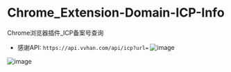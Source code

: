 # Chrome_Extension-Domain-ICP-Info
Chrome浏览器插件_ICP备案号查询

- 感谢API: `https://api.vvhan.com/api/icp?url=`
![image](https://github.com/hi-unc1e/Chrome_Extension-Domain-ICP-Info/assets/67778054/632ee1a4-4ca6-47f0-a20a-a12bd808ec2b)



![image](https://github.com/hi-unc1e/Chrome_Extension-Domain-ICP-Info/assets/67778054/2237f5b8-64b1-4f60-bc21-d1c87d0f8fee)
